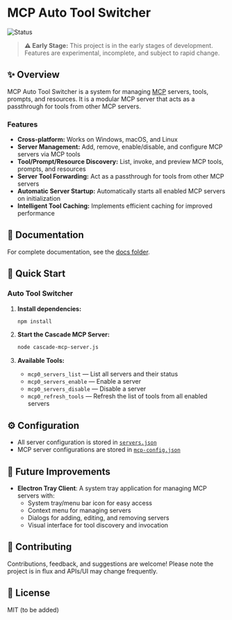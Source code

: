 # MCP Auto Tool Switcher

![Status](https://img.shields.io/badge/status-early%20development-orange)

> **⚠️ Early Stage:** This project is in the early stages of development. Features are experimental, incomplete, and subject to rapid change.

## ✨ Overview
MCP Auto Tool Switcher is a system for managing [MCP](https://github.com/your-mcp-link) servers, tools, prompts, and resources. It is a modular MCP server that acts as a passthrough for tools from other MCP servers.

### Features
- **Cross-platform:** Works on Windows, macOS, and Linux
- **Server Management:** Add, remove, enable/disable, and configure MCP servers via MCP tools
- **Tool/Prompt/Resource Discovery:** List, invoke, and preview MCP tools, prompts, and resources
- **Server Tool Forwarding:** Act as a passthrough for tools from other MCP servers
- **Automatic Server Startup:** Automatically starts all enabled MCP servers on initialization
- **Intelligent Tool Caching:** Implements efficient caching for improved performance

## 📖 Documentation

For complete documentation, see the [docs folder](./docs/index.md).

## 🚀 Quick Start

### Auto Tool Switcher

1. **Install dependencies:**
   ```sh
   npm install
   ```

2. **Start the Cascade MCP Server:**
   ```sh
   node cascade-mcp-server.js
   ```

3. **Available Tools:**
   - `mcp0_servers_list` — List all servers and their status
   - `mcp0_servers_enable` — Enable a server
   - `mcp0_servers_disable` — Disable a server
   - `mcp0_refresh_tools` — Refresh the list of tools from all enabled servers

## ⚙️ Configuration

- All server configuration is stored in [`servers.json`](./servers.json)
- MCP server configurations are stored in [`mcp-config.json`](./mcp-config.json)

## 🔮 Future Improvements

- **Electron Tray Client**: A system tray application for managing MCP servers with:
  - System tray/menu bar icon for easy access
  - Context menu for managing servers
  - Dialogs for adding, editing, and removing servers
  - Visual interface for tool discovery and invocation

## 🤝 Contributing

Contributions, feedback, and suggestions are welcome! Please note the project is in flux and APIs/UI may change frequently.

## 📄 License

MIT (to be added)
